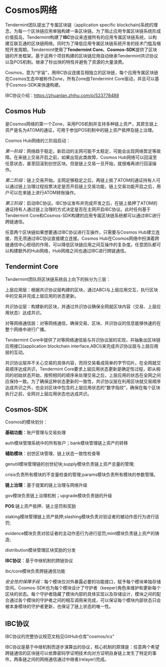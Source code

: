 # Cosmos网络
Tendermint团队提出了专属区块链（application specific blockchain)系统的理念，为每一个区块链应用单独构建一条区块链。为了阻止应用专属区块链系统形成价值孤岛，Tendermint构建了**IBC**协议来连接所有的应用专属区块链系统，以构建互联互通的区块链网络。同时为了降低应用专属区块链系统开发的技术门槛及缩短开发周期，Tendermint使用了**Tendermint Core、Cosmos-SDK**提供了区块链的开发框架。基于这两个项目构建的区块链应用自动继承Tendermint共识协议以及POS机制。继承了秒出快的特性并避免了资源的大量浪费。

Cosmos，意为“宇宙”，用IBC协议连接互相独立的区块链，每个应用专属区块链在Cosmos生态中被称作Zone，所有Zone由Tendermint Core驱动，并且可以基于Cosmos-SDK来快速构建。

IBC协议介绍：https://zhuanlan.zhihu.com/p/523778488

## Cosmos Hub
是Cosmos网络的第一个Zone，采用POS机制并支持多种链上资产，其原生链上资产是名为ATOM的通证，可用于参加POS机制中的链上资产抵押及链上治理。

Cosmos Hub网络的三阶段启动：

*第一阶段*：网络趋于稳定。新启动的主网可能不太稳定，可能会出现网络暂定等故障。在来链上交易开启之前，如果出现此类故障，Cosmos Hub网络可以回滚至任意状态，甚至回滚到创世区块。但是链上交易一旦开始，就很难再进行回滚操作。

*第二阶段*：链上交易开始。主网足够稳定之后，再链上抵了ATOM的通证持有人可以通过链上治理过程投票决定是否开启链上交易功能，链上交易功能开启之后，用户可以在来链上进行ATOM转账操作。

*第三阶段*：启动IBC协议。IBC协议发布并完成开发之后，在链上抵押了ATOM的通证持有人通过链上治理的方式决定是否在主网开启IBC协议。此时任何基于Tendermint Core和Cosmos-SDK构建的应用专属区块链系统都可以通过IBC进行跨链通信。

任意两个区块链如果想要通过IBC协议进行互操作，只需要与Cosmos Hub建立连接，而无须通过IBC协议直接建立连接。Cosmos Hub在Cosmos网络中扮演着跨链通信中心枢纽的作用，可以降低区块链应用之间互操作的复杂度。任意团队都可以构建额外的Hub网络，Hub网络之间也通过IBC进行跨链通信。

## Tendermint Core
Tendermint团队将区块链系统自上向下的拆分为三层：

上层应用层：根据共识协议层构建的区块，通过ABCI与上层应用交互，执行区块中的交易并完成上层应用的状态更新。

共识协议层：构建新的区块，并通过共识协议确保全网就区块内容（交易、上层应用状态）达成共识。

对等网络通信层：对等网络通信，确保交易、区块、共识协议的信息能够快速的在整个网络中进行广播。

Tendermint Core中提供了对等网络通信层与共识协议层的实现，并抽象出区块链应用接口(application blockchain interface,ABCI)来完成共识协议层与上层应用层的互动。

共识协议层并不关心交易的具体内容，而将交易看成简单的字节切片。在全网就交易顺序达成共识，Tendermint Core要求上层应用状态更新是确定性过程，即从相同的初始状态开始，按照相同的顺序来处理交易之后，上层应用的状态在全网之间应保持一致。为了确保这种状态更新的一致性，共识协议层在利用区块就交易顺序达成共识之外，也会对区块中包含的上层应用状态的“数字指纹”，确保在每个区块执行之前，全网对上层应用状态也达成共识。




## Cosmos-SDK

Cosmos的模块划分：

**基础功能**：账户管理与交易处理

auth模块管理系统中的所有账户；bank模块管理链上资产的转移

**辅助模块**：创世区块管理、链上状态一致性检查等

genutil模块管理链的创世纪块;supply模块负责链上资产总量的管理;

crisis负责所有模块的不变量检查的管理;params模块负责所有模块的参数管理。

**链上治理**：基于提案的链上治理与网络升级

gov模块负责链上治理机制；upgrade模块负责链的升级

**POS**:链上资产抵押、链上惩罚和奖励

staking模块管理链上资产抵押;slashing模块负责对验证者的被动作恶行为进行惩罚;

evidence模块负责对验证者的主动作恶行为进行惩罚;mint模块负责链上资产的铸造;

distribution模块管理区块奖励的分发

**IBC协议**：基于中继机制的跨链协议

ibc/core模块负责跨链通信功能

*安全性的保障手段*：每个模块仅对外暴露必要的功能接口，赋予每个模块单独存储空间。Cosmos-SDK也为每个模块设计了守护者（keeper)角色来维护和更新每个区块的状态。每个守护者隐藏了模块内部的具体实现以及存储设计，模块之间的配合通过各个模块的守护者之间的相互调用来完成，可以保证每个模块内部状态只会被本身模块的守护者更新，也保证了链上状态的唯一性。

## IBC协议

IBC协议的完整协议规范文档见GitHub仓库"cosmos/ics"

IBC协议是基于中继机制而逐步演算出的协议，核心机制的原理是：任意两个希望跨链通信的区块链可以依靠密码学证明技术向对方证明自身链上发生了特定的事件。两条链之间的网络通信通过中继者(relayer)完成。




